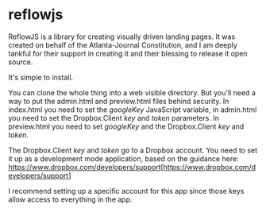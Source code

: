 reflowjs
========

ReflowJS is a library for creating visually driven landing pages. It was created on behalf of the Atlanta-Journal Constitution, and I am deeply tankful for their support in creating it and their blessing to release it open source.

It's simple to install.

You can clone the whole thing into a web visible directory. But you'll need a way to put the admin.html and preview.html files behind security. In index.html you need to set the _googleKey_ JavaScript variable, in admin.html you need to set the Dropbox.Client _key_ and _token_ parameters. In preview.html you need to set _googleKey_ and the Dropbox.Client _key_ and _token_.

The Dropbox.Client _key_ and _token_ go to a Dropbox account. You need to set it up as a development mode application, based on the guidance here:
https://www.dropbox.com/developers/support[https://www.dropbox.com/developers/support]

I recommend setting up a specific account for this app since those keys allow access to everything in the app.

